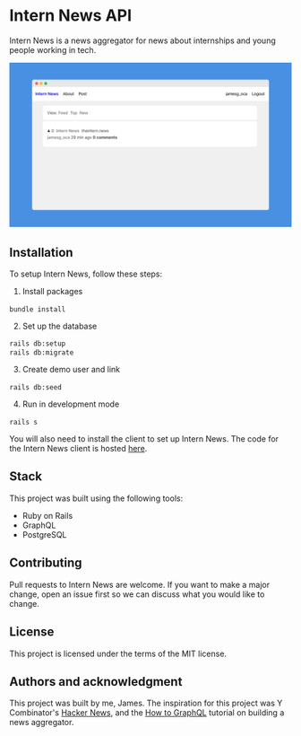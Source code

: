 # Intern News API

Intern News is a news aggregator for news about internships and young people working in tech.

![Image of Intern News homepage](https://github.com/jamesgallagher432/internnews-client/blob/master/homepage.png?raw=true)

## Installation

To setup Intern News, follow these steps:

1. Install packages

`bundle install`

2. Set up the database

```
rails db:setup
rails db:migrate
```

3. Create demo user and link

`rails db:seed`

4. Run in development mode

`rails s`

You will also need to install the client to set up Intern News. The code for the Intern News client is hosted [here](https://github.com/jamesgallagher432/internnews-client).

## Stack

This project was built using the following tools:

- Ruby on Rails
- GraphQL
- PostgreSQL

## Contributing

Pull requests to Intern News are welcome. If you want to make a major change, open an issue first so we can discuss what you would like to change.

## License

This project is licensed under the terms of the MIT license.

## Authors and acknowledgment

This project was built by me, James. The inspiration for this project was Y Combinator's [Hacker News](https://news.ycombinator.com), and the [How to GraphQL](https://howtographql.com) tutorial on building a news aggregator.
